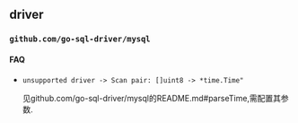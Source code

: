## driver

### `github.com/go-sql-driver/mysql`

#### FAQ

- `unsupported driver -> Scan pair: []uint8 -> *time.Time"`

	见github.com/go-sql-driver/mysql的README.md#parseTime,需配置其参数.
